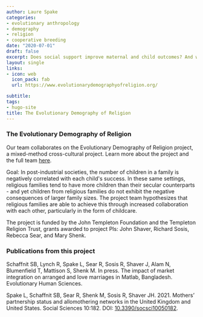```yaml
---
author: Laure Spake
categories:
- evolutionary anthropology
- demography
- religion
- cooperative breeding
date: "2020-07-01"
draft: false
excerpt: Does social support improve maternal and child outcomes? And what role does belonging to a religious group play in promoting social networks and cooperation?
layout: single
links:
- icon: web
  icon_pack: fab
  url: https://www.evolutionarydemographyofreligion.org/

subtitle: 
tags:
- hugo-site
title: The Evolutionary Demography of Religion
---
```


### The Evolutionary Demography of Religion

Our team collaborates on the Evolutionary Demography of Religion project, a mixed-method cross-cultural project. Learn more about the project and the full team [here](https://www.evolutionarydemographyofreligion.org/).

Goal: In post-industrial societies, the number of children in a family is negatively correlated with each child's success. In these same settings, religious families tend to have more children than their secular counterparts - and yet children from religious families do not exhibit the negative consequences of larger family sizes. The project team hypothesizes that religious families are able to achieve this through increased collaboration with each other, particularly in the form of childcare.

The project is funded by the John Templeton Foundation and the Templeton Religion Trust, grants awarded to project PIs: John Shaver, Richard Sosis, Rebecca Sear, and Mary Shenk.


### Publications from this project

Schaffnit SB, Lynch R, Spake L, Sear R, Sosis R, Shaver J, Alam N, Blumenfield T, Mattison S, Shenk M. In press. The impact of market integration on arranged and love marriages in Matlab, Bangladesh. Evolutionary Human Sciences.

Spake L, Schaffnit SB, Sear R, Shenk M, Sosis R, Shaver JH. 2021. Mothers’ partnership status and allomothering networks in the United Kingdom and United States. Social Sciences 10:182. DOI: [10.3390/socsci10050182](https://doi.org/10.3390/socsci10050182). 

